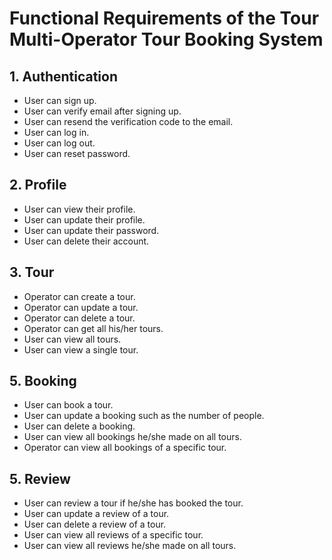 # Functional Requirements of the Tour Multi-Operator Tour Booking System

## 1. Authentication

- User can sign up.
- User can verify email after signing up.
- User can resend the verification code to the email.
- User can log in.
- User can log out.
- User can reset password.

## 2. Profile

- User can view their profile.
- User can update their profile.
- User can update their password.
- User can delete their account.

## 3. Tour

- Operator can create a tour.
- Operator can update a tour.
- Operator can delete a tour.
- Operator can get all his/her tours.
- User can view all tours.
- User can view a single tour.

## 5. Booking

- User can book a tour.
- User can update a booking such as the number of people.
- User can delete a booking.
- User can view all bookings he/she made on all tours.
- Operator can view all bookings of a specific tour.

## 5. Review

- User can review a tour if he/she has booked the tour.
- User can update a review of a tour.
- User can delete a review of a tour.
- User can view all reviews of a specific tour.
- User can view all reviews he/she made on all tours.
